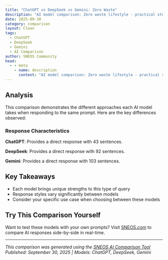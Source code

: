 ```yaml
---
title: "ChatGPT vs DeepSeek vs Gemini: Zero Waste"
description: "AI model comparison: Zero waste lifestyle - practical steps for beginners..."
date: 2025-09-30
category: comparison
layout: Clean
tags:
  - ChatGPT
  - DeepSeek
  - Gemini
  - AI Comparison
author: SNEOS Community
head:
  - - meta
    - name: description
      content: "AI model comparison: Zero waste lifestyle - practical steps for beginners..."
---
```


<ChatComparison
  title="ChatGPT vs DeepSeek vs Gemini: Zero Waste"
  prompt="Zero waste lifestyle - practical steps for beginners"
  :responses='{
    "ChatGPT": "Adopting a zero waste lifestyle can seem overwhelming at first, but by taking small, practical steps you can make a big difference. Here are some beginner-friendly tips to help you get started:\n\n### 1. **Understand the Zero Waste Principles**\n- **Refuse:** Say no to things you don\u2019t need.\n- **Reduce:** Minimize the amount of stuff you buy.\n- **Reuse:** Choose reusable products over disposable ones.\n- **Recycle:** Recycle what you can\u2019t refuse, reduce, or reuse.\n- **Rot:** Compost organic waste.\n\n### 2. **Conduct a Waste Audit**\n- Track the waste you produce in a week.\n- Identify the most common disposable items you use.\n- Focus on reducing those items first.\n\n### 3. **Bring Your Own Containers and Bags**\n- Carry reusable shopping bags, produce bags, and containers.\n- Use a reusable water bottle and coffee cup.\n- Bring your own container for takeout or leftovers.\n\n### 4. **Buy in Bulk**\n- Purchase food and household items in bulk to reduce packaging waste.\n- Use your own jars and bags at bulk stores.\n\n### 5. **Choose Package-Free or Minimal Packaging Products**\n- Shop at farmers markets or stores that offer package-free options.\n- Avoid products with excessive plastic wrapping.\n\n### 6. **Switch to Reusable Alternatives**\n- Cloth napkins and towels instead of paper.\n- Reusable straws, cutlery, and food wraps (e.g., beeswax wraps).\n- Rechargeable batteries.\n\n### 7. **Compost Organic Waste**\n- Set up a compost bin for food scraps and yard waste.\n- If you live in an apartment, consider a worm composter or community compost program.\n\n### 8. **Make Your Own Cleaning and Personal Care Products**\n- Use DIY recipes for cleaning products with vinegar, baking soda, etc.\n- Make or buy bar soap and shampoo bars without packaging.\n\n### 9. **Fix and Donate**\n- Repair items instead of discarding them.\n- Donate clothes, electronics, and other goods instead of throwing them away.\n\n### 10. **Educate Yourself and Spread Awareness**\n- Follow zero waste blogs, podcasts, and social media accounts.\n- Share your journey with friends and family to encourage them to join.\n\n### Remember:\n- Progress, not perfection. It\u2019s okay to start small and improve over time.\n- Every small change adds up to a bigger impact.\n\nWould you like specific product recommendations or recipes for homemade cleaners?",
    "DeepSeek": "Of course! Adopting a zero-waste lifestyle is a journey, not a destination. The goal isn\u0027t perfection but progress\u2014being mindful of your consumption and consistently making better choices.\n\nHere are practical, manageable steps for beginners, designed to help you start without feeling overwhelmed.\n\n### The Core Philosophy: Refuse, Reduce, Reuse, Recycle, Rot (in that order!)\n\nRemember this hierarchy. The most impactful changes happen at the top of the list.\n\n1.  **Refuse:** Say \u0022no\u0022 to things you don\u0027t need (freebies, junk mail, single-use plastics).\n2.  **Reduce:** Minimize what you do need. Own less, consume less.\n3.  **Reuse:** Opt for durable, repairable items. Find new uses for old things.\n4.  **Recycle:** Properly process what you can\u0027t refuse, reduce, or reuse.\n5.  **Rot:** Compost organic waste.\n\n---\n\n### Phase 1: The \u0022Easy Wins\u0022 (Start Here)\n\nThese swaps are simple, affordable, and make a visible difference immediately.\n\n#### 1. **The \u0022Big 4\u0022 of Single-Use Plastics**\nTackle these high-impact items first. They are common, wasteful, and easy to replace.\n\n*   **Reusable Water Bottle \u0026 Coffee Cup:** Carry your own. This alone can save hundreds of disposable cups and bottles per year.\n*   **Reusable Shopping Bags:** Keep them in your car, by the door, or in your bag. Don\u0027t just use them for groceries, but for all shopping.\n*   **Reusable Produce Bags:** Instead of the thin plastic bags in the produce aisle, use lightweight mesh or cloth bags. You can often make these from old t-shirts or pillowcases.\n*   **Say \u0022No\u0022 to Straws:** Simply refuse them when ordering drinks. If you need or prefer one, get a reusable stainless steel, glass, or silicone straw.\n\n#### 2. **Master Your Kitchen Trash Can**\nThe kitchen is often the heart of a home\u0027s waste. Start observing what\u0027s in your trash.\n\n*   **Switch to a Dish Brush:** Ditch the plastic sponge that sheds microplastics. A wooden dish brush with replaceable heads is a great alternative.\n*   **Use Cloth Instead of Paper:** Replace paper towels with a stack of old rags, cut-up t-shirts, or reusable cloth \u0022unpaper\u0022 towels.\n*   **Compost Your Scraps:** This is a game-changer! Composting can reduce your household waste by 25-50%.\n    *   **Easy Start:** Keep a countertop container (a bowl or old coffee can) for fruit and veggie scraps. Empty it into a backyard compost bin, a worm farm, or see if your city has a compost pickup service.\n\n#### 3. **Rethink Your Shopping Habits**\nA little planning goes a long way.\n\n*   **Shop in Bulk:** Bring your own jars or bags to stores with bulk bins for grains, nuts, spices, and even cleaning supplies.\n*   **Buy Loose Produce:** Choose apples, peppers, and onions that aren\u0027t pre-wrapped in plastic.\n*   **Choose Glass, Metal, or Cardboard:** When you have a choice, opt for these materials over plastic, as they are more widely and easily recycled.\n\n---\n\n### Phase 2: Building Momentum\n\nOnce the easy wins become habit, you can level up.\n\n#### 1. **Personal Care \u0026 Bathroom Swaps**\nThe bathroom is a hotspot for plastic packaging.\n\n*   **Bar Everything:** Shampoo, conditioner, and soap bars last longer and come with minimal or no packaging. Many companies also offer bar versions of face wash and lotion.\n*   **Safety Razor:** Ditch the plastic disposable razors. A metal safety razor is a one-time purchase where you only replace the cheap, recyclable metal blades.\n*   **Toothpaste \u0026 Deodorant:** Look for toothpaste in recyclable metal tubes, tablets you chew, or powder in a jar. Many brands now offer plastic-free deodorant in cardboard containers.\n*   **Makeup Remover:** Use reusable cotton rounds (small cloth pads) instead of disposable cotton balls or pads.\n\n#### 2. **On-the-Go Kit**\nBe prepared to avoid waste when you\u0027re out and about.\n\n*   Assemble a small kit with a reusable water bottle, coffee cup, utensils (just take a fork and spoon from home!), a cloth napkin, and a foldable reusable bag. Keep it in your car or bag.\n\n#### 3. **Mindful Food Management**\nReduce food waste, which is a huge environmental problem.\n\n*   **Meal Plan:** Plan your meals for the week and buy only what you need.\n*   **Eat Down the Fridge:** Have one meal a week where you eat all the leftovers or use up items about to go bad.\n*   **Store Food Properly:** Learn how to store fruits and vegetables to make them last longer (e.g., herbs in a glass of water, potatoes away from onions).\n\n---\n\n### Phase 3: The Mindset Shift\n\nThis is where you move from \u0022swapping stuff\u0022 to changing your lifestyle.\n\n#### 1. **Repair \u0026 Maintain**\nBefore you throw something out, ask: \u0022Can this be fixed?\u0022 Learn to sew a button, patch a hole, or fix a loose screw.\n\n#### 2. **Second-Hand First**\nFor clothing, furniture, books, and electronics, check thrift stores, online marketplaces, or buy-nothing groups before buying new.\n\n#### 3. **Make Your Own**\nSimple DIY projects can reduce packaging and control ingredients.\n*   **Cleaners:** A simple mix of vinegar, water, and a few drops of essential oil can clean most surfaces.\n*   **Food:** Try making your own bread, yogurt, or hummus. It\u0027s often cheaper, healthier, and creates no packaging waste.\n\n### Golden Rules for Beginners\n\n*   **Use What You Have First:** Don\u0027t run out and buy all new \u0022zero-waste\u0022 products. The most sustainable item is the one you already own. Use up your current supplies, *then* replace them with a more sustainable option.\n*   **Start Small:** Pick **one or two** things from Phase 1 to focus on for a month. Don\u0027t try to change everything at once.\n*   **Don\u0027t Aim for Perfection:** You will still create waste. A takeout container, a forgotten grocery bag, a medical necessity\u2014it happens! Don\u0027t get discouraged. Acknowledge it, learn from it, and get back on track.\n*   **Celebrate Your Progress:** Every plastic bag you refuse, every meal you compost, every item you repair is a victory. Be proud of the changes you are making.\n\nThis journey is about progress, not purity. Every small step you take has a positive impact. Welcome to the community",
    "Gemini": "Okay, embarking on a zero-waste journey is exciting! It can feel overwhelming at first, but breaking it down into manageable steps makes it much easier and more sustainable in the long run. Here\u0027s a practical guide for beginners:\n\n**The Core Principle: The 5 R\u0027s**\n\nBefore we dive into specific actions, understand the guiding principle:\n\n*   **Refuse:** Say no to things you don\u0027t need (freebies, junk mail, single-use items).\n*   **Reduce:** Minimize your consumption. Buy less in the first place.\n*   **Reuse:**  Find new uses for old items, repurpose containers, buy used whenever possible.\n*   **Recycle:**  Recycle properly, knowing what your local facility accepts.\n*   **Rot (Compost):** Compost food scraps and yard waste to enrich the soil.\n\n**Phase 1: Easy Wins \u0026 Awareness (Start Here!)**\n\n1.  **Take a Trash Audit:**  For a week or two, pay close attention to what you\u0027re throwing away.  What\u0027s the biggest culprit?  What surprises you? This will help you prioritize your efforts.\n\n2.  **Build Your Zero-Waste Starter Kit:**  Focus on the basics you\u0027ll use frequently when away from home:\n    *   **Reusable Shopping Bags:** Keep them in your car, by the door, or in your purse.\n    *   **Reusable Water Bottle:**  Essential for staying hydrated.\n    *   **Reusable Coffee Cup/Mug:**  For your morning coffee or tea.\n    *   **Reusable Cutlery Set:**  A small set of utensils (fork, spoon, knife) in a pouch.  Bamboo or stainless steel are good options.\n    *   **Reusable Straw (optional):** If you prefer using a straw.\n    *   **Reusable Food Containers:** Great for leftovers, takeout, and packing lunches.\n    *   **Cloth Napkins:** Carry one in your bag for spills.\n\n3.  **Say \u0022No\u0022 More Often:**\n\n    *   **Junk Mail:** Opt out of catalogs and unsolicited mail.  (Search online for \u0022opt out junk mail services\u0022).\n    *   **Freebies:**  Politely decline promotional items, samples, and single-use giveaways you don\u0027t need.\n    *   **Plastic Bags:**  Always refuse plastic bags at the checkout, even if you have your reusable bags.  It reinforces the habit.\n\n4.  **Master Recycling:**\n\n    *   **Know Your Local Rules:** Understand what your local recycling program accepts and how to sort materials properly. Contamination can ruin entire batches.\n    *   **Clean and Empty:**  Rinse out food containers before recycling.\n    *   **Flatten Cardboard Boxes:**  Saves space in your recycling bin.\n\n**Phase 2:  Kitchen \u0026 Food Focus**\n\n1.  **Meal Planning \u0026 Grocery Shopping Smarter:**\n\n    *   **Plan Your Meals:** Before going to the grocery store, plan your meals for the week. This reduces impulse buys and food waste.\n    *   **Make a List and Stick to It:**  Avoid buying things you don\u0027t need.\n    *   **Shop with Reusable Bags:** Bring your own bags for produce, bulk items, and groceries.\n    *   **Buy in Bulk:**  Purchase grains, nuts, seeds, spices, and other items in bulk using your own reusable containers or cloth bags. (Check if your local stores allow this.)\n    *   **Choose Products with Less Packaging:**  Opt for items with minimal or recyclable packaging.\n    *   **Support Local Farmers Markets:**  Buy fresh, seasonal produce directly from farmers, often with less packaging.\n\n2.  **Composting:**\n\n    *   **Start Simple:**  If you have a yard, consider a backyard compost bin. If you live in an apartment, explore indoor composting options like a worm bin (vermicomposting) or bokashi composting.\n    *   **What to Compost:**  Food scraps (fruit and vegetable peels, coffee grounds, eggshells), yard waste (leaves, grass clippings), and paper products (shredded newspaper, cardboard).\n    *   **Research:**  Learn about composting ratios (browns vs. greens) and proper techniques to avoid odors and pests.\n\n3.  **Food Storage:**\n\n    *   **Replace Plastic Wrap:**  Use beeswax wraps, reusable silicone lids, or store food in glass containers.\n    *   **Use Mason Jars:**  Great for storing leftovers, dry goods, and homemade sauces.\n    *   **Store Produce Properly:**  Research how to store different fruits and vegetables to extend their shelf life.\n\n4.  **Ditch Single-Use Kitchen Items:**\n\n    *   **Paper Towels:**  Replace with reusable cloth towels or rags.\n    *   **Plastic Sponges:** Opt for natural sponges, wooden brushes, or reusable dishcloths.\n    *   **Coffee Filters:**  Use a reusable metal or cloth coffee filter.\n\n**Phase 3:  Bathroom \u0026 Personal Care**\n\n1.  **Switch to Reusable Alternatives:**\n\n    *   **Shampoo and Conditioner Bars:**  Solid bars eliminate plastic bottles.\n    *   **Soap Bars:**  Use bar soap instead of liquid soap in plastic dispensers.\n    *   **Reusable Makeup Remover Pads:**  Replace disposable cotton pads with reusable cloth pads.\n    *   **Menstrual Products:**  Consider a menstrual cup or reusable cloth pads.\n    *   **Bamboo Toothbrush:**  Replace plastic toothbrushes with bamboo toothbrushes.\n    *   **Homemade or Refillable Toiletries:**  Explore making your own cleaning products, lotions, and other toiletries, or find stores that offer refill options.\n\n2.  **Buy in Bulk and Refill:**\n\n    *   **Refill Stations:**  Many stores now offer refill stations for shampoo, conditioner, laundry detergent, and other household products.\n    *   **Bulk Stores:**  Buy soap, lotions, and other personal care items in bulk.\n\n3.  **DIY Cleaning Products:**\n\n    *   **Vinegar and Baking Soda:**  These are versatile and effective cleaning agents.\n    *   **Essential Oils:**  Add essential oils for fragrance and antibacterial properties.\n    *   **Recipes:**  Search online for recipes for homemade cleaners.\n\n**Phase 4:  Beyond the Home \u0026 Continued Learning**\n\n1.  **Zero-Waste On-the-Go:**\n\n    *   **Pack Your Own Lunch:** Avoid buying takeout food in disposable containers.\n    *   **Snacks:** Bring your own snacks in reusable containers.\n    *   **Say No to Plastic Cutlery:**  Carry your own reusable cutlery set.\n\n2.  **Clothing and Textiles:**\n\n    *   **Buy Secondhand:**  Shop at thrift stores or consignment shops for clothing, furniture, and other items.\n    *   **Repair and Mend:**  Extend the life of your clothing by repairing holes and tears.\n    *   **Donate or Recycle:**  Donate unwanted clothing and textiles to charity or find a textile recycling program.\n\n3.  **Electronics:**\n\n    *   **Buy Refurbished:**  Consider buying refurbished electronics instead of new ones.\n    *   **Recycle Electronics Responsibly:**  Dispose of old electronics at designated recycling centers.\n\n4.  **Gifts and Celebrations:**\n\n    *   **Experiences:**  Give experiences as gifts, such as concert tickets, cooking classes, or spa treatments.\n    *   **Homemade Gifts:**  Make your own gifts, such as baked goods, crafts, or art.\n    *   **Wrap Gifts Sustainably:**  Use reusable fabric wraps, brown paper, or newspaper instead of wrapping paper.\n\n5.  **Keep Learning and Improving:**\n\n    *   **Read Books and Articles:**  Learn more about zero-waste living and sustainable practices.\n    *   **Follow Zero-Waste Blogs and Social Media Accounts:**  Get inspiration and tips from others.\n    *   **Connect with Your Community:**  Join local zero-waste groups or organizations.\n\n**Important Considerations:**\n\n*   **Don\u0027t Strive for Perfection (Initially):**  It\u0027s okay to take small steps and gradually incorporate more sustainable practices into your life.  Focus on progress, not perfection.\n*   **Use What You Have First:**  Don\u0027t rush out and buy all new zero-waste products at once.  Use up what you already have and then replace them with sustainable alternatives as needed.\n*   **Be Patient and Persistent:**  It takes time to change habits and find what works best for you.  Don\u0027t get discouraged if you slip up or face challenges.\n*   **Focus on What You *Can* Do:**  Even small changes can make a big difference over time.\n*   **Consider Your Budget:** Zero waste living can often save money in the long run, but it can also require some initial investment in reusable items. Prioritize the most impactful changes that fit your budget.\n*   **Think About Accessibility:**  Consider the accessibility of zero-waste options in your area.  Not everyone has access to bulk stores or refill stations.\n\nBy following these steps, you can reduce your waste, live more sustainably, and make a positive impact on the environment. Good luck!\n"
  }'
  published-date="22:46"
/>

## Analysis

This comparison demonstrates the different approaches each AI model takes when responding to the same prompt. Here are the key differences observed:

### Response Characteristics

**ChatGPT**: Provides a direct response with 43 sentences. 

**DeepSeek**: Provides a direct response with 92 sentences. 

**Gemini**: Provides a direct response with 103 sentences. 

## Key Takeaways

- Each model brings unique strengths to this type of query
- Response styles vary significantly between models
- Consider your specific use case when choosing between these models

## Try This Comparison Yourself

Want to test these models with your own prompts? Visit [SNEOS.com](https://sneos.com) to compare AI responses side-by-side in real-time.

---

*This comparison was generated using the [SNEOS AI Comparison Tool](https://sneos.com)*
*Published: September 30, 2025 | Models: ChatGPT, DeepSeek, Gemini*
